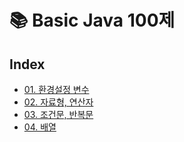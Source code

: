 # 📚 Basic Java 100제

## Index
- [01. 환경설정 변수](#https://github.com/Googleok/basic_java_100/blob/master/problem/01_%ED%99%98%EA%B2%BD%EC%84%A4%EC%A0%95_%EB%B3%80%EC%88%98.md)
- [02. 자료형, 연산자](#https://github.com/Googleok/basic_java_100/blob/master/problem/01_%ED%99%98%EA%B2%BD%EC%84%A4%EC%A0%95_%EB%B3%80%EC%88%98.md)
- [03. 조건문, 반복문](#https://github.com/Googleok/basic_java_100/blob/master/problem/03_%EC%A1%B0%EA%B1%B4%EB%AC%B8_%EB%B0%98%EB%B3%B5%EB%AC%B8.md)
- [04. 배열](#https://github.com/Googleok/basic_java_100/blob/master/problem/04_%EB%B0%B0%EC%97%B4.md)
